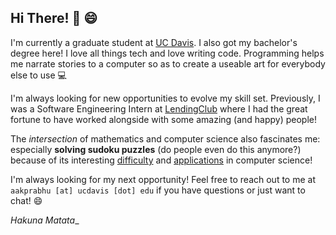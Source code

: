 ## Hi There! :wave: :smile: ##

I'm currently a graduate student at [UC Davis](https://cs.ucdavis.edu). I also
got my bachelor's degree here! I love all things tech and love writing code.
Programming helps me narrate stories to a computer so as to create a useable art
for everybody else to use :computer:

I'm always looking for new opportunities to evolve my skill set. Previously, I
was a Software Engineering Intern at [LendingClub](https://www.lendingclub.com)
where I had the great fortune to have worked alongside with some amazing (and
happy) people!

The _intersection_ of mathematics and computer science also fascinates me:
especially **solving sudoku puzzles** (do people even do this anymore?) because
of its interesting 
[difficulty](https://en.wikipedia.org/wiki/Mathematics_of_Sudoku) and 
[applications](https://www.quora.com/What-are-some-real-world-applications-of-Sudoku)
in computer science!

I'm always looking for my next opportunity! Feel free to reach out to me at 
`aakprabhu [at] ucdavis [dot] edu` if you have questions or just want to chat!
:smile:

_Hakuna Matata__
